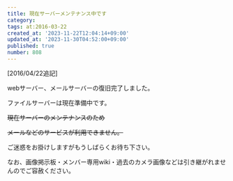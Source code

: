 ```yaml
---
title: 現在サーバーメンテナンス中です
category:
tags: at:2016-03-22
created_at: '2023-11-22T12:04:14+09:00'
updated_at: '2023-11-30T04:52:00+09:00'
published: true
number: 808
---
```


[2016/04/22追記]

webサーバー、メールサーバーの復旧完了しました。

ファイルサーバーは現在準備中です。

~~現在サーバーのメンテナンスのため~~

~~メールなどのサービスが利用できません。~~

ご迷惑をお掛けしますがもうしばらくお待ち下さい。

なお、画像掲示板・メンバー専用wiki・過去のカメラ画像などは引き継がれませんのでご容赦ください。
